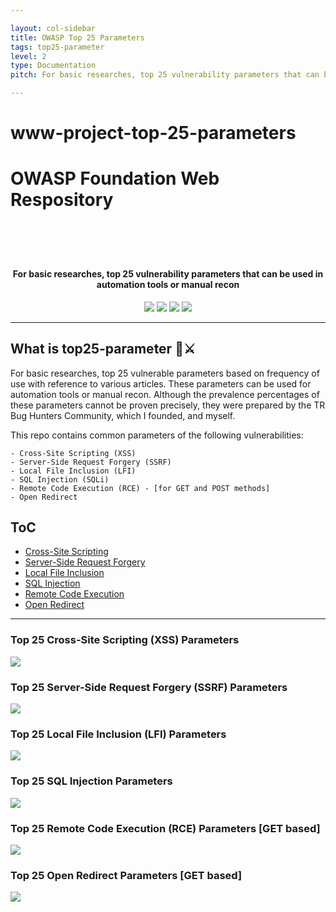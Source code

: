 ```yaml
---

layout: col-sidebar
title: OWASP Top 25 Parameters
tags: top25-parameter
level: 2
type: Documentation
pitch: For basic researches, top 25 vulnerability parameters that can be used in automation tools or manual recon.

---
```


# www-project-top-25-parameters
<h1>OWASP Foundation Web Respository</h1>

<h1 align="center">
  <br>
  <a href=""><img src="x" alt=""></a>
</h1>
<h4 align="center">For basic researches, top 25 vulnerability parameters that can be used in automation tools or manual recon</h4>
<p align="center">
  <a href=""><img src="https://img.shields.io/github/v/release/lutfumertceylan/top25-parameter?style=flat"></a>
  <a href=""><img src="https://img.shields.io/badge/contributions-welcome-brightgreen.svg?style=flat"></a>
  <a href="https://twitter.com/intent/follow?screen_name=owasp"><img src="https://img.shields.io/twitter/follow/owasp?style=flat&logo=twitter"></a>
  <a href="https://github.com/lutfumertceylan"><img src="https://img.shields.io/github/stars/lutfumertceylan?style=flat&logo=github"></a>
</p>

---

## What is top25-parameter 🧙⚔️
<p>
For basic researches, top 25 vulnerable parameters based on frequency of use with reference to various articles. These parameters can be used for automation tools or manual recon. Although the prevalence percentages of these parameters cannot be proven precisely, they were prepared by the TR Bug Hunters Community, which I founded, and myself.

This repo contains common parameters of the following vulnerabilities:
```
- Cross-Site Scripting (XSS)
- Server-Side Request Forgery (SSRF)
- Local File Inclusion (LFI)
- SQL Injection (SQLi)
- Remote Code Execution (RCE) - [for GET and POST methods]
- Open Redirect
```
</p>

## ToC
- [Cross-Site Scripting](#top-25-cross-site-scripting-xss-parameters)
- [Server-Side Request Forgery](#top-25-server-side-request-forgery-ssrf-parameters)
- [Local File Inclusion](#top-25-local-file-inclusion-lfi-parameters)
- [SQL Injection](#top-25-sql-injection-parameters-for-trbughunters)
- [Remote Code Execution](#top-25-remote-code-execution-rce-parameters-get-based)
- [Open Redirect](#top-25-open-redirect-parameters-get-based)

---

### Top 25 **Cross-Site Scripting (XSS)** Parameters

<img src="/assets/images/xss-owasp_top25pic.png">

### Top 25 **Server-Side Request Forgery (SSRF)** Parameters

<img src="/assets/images/ssrf-owasp_top25pic.png">

### Top 25 **Local File Inclusion (LFI)** Parameters

<img src="/assets/images/lfi-owasp_top25pic.png">

### Top 25 **SQL Injection** Parameters

<img src="/assets/images/sql-owasp_top25pic.png">

### Top 25 **Remote Code Execution (RCE)** Parameters [GET based]

<img src="/assets/images/rce-owasp_top25pic.png">

### Top 25 **Open Redirect** Parameters [GET based]

<img src="/assets/images/openredirect-owasp_top25pic.png">
